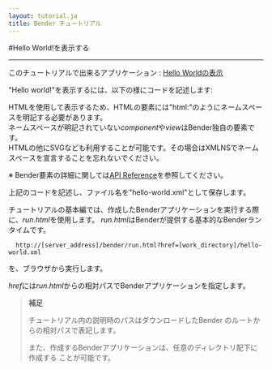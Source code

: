 ```yaml
---
layout: tutorial.ja
title: Bender チュートリアル
---
```

#Hello World!を表示する

-----
このチュートリアルで出来るアプリケーション : [Hello Worldの表示](../../run.html?href=docs/tutorial/hello-world.xml)


"Hello world!"を表示するには、以下の様にコードを記述します:

<blockquote class="code">
</blockquote>
<script src="../../flexo.js">
</script>
<script>
flexo.ez_xhr("hello-world.xml", { responseType: "text" }, function (req) {
  document.querySelector("blockquote").appendChild(flexo.$pre(req.response));
});
</script>

HTMLを使用して表示するため、HTMLの要素には"html:"のようにネームスペースを明記する必要があります。  
ネームスペースが明記されていない*component*や*view*はBender独自の要素です。  
HTMLの他にSVGなども利用することが可能です。その場合はXMLNSでネームスペースを宣言することを忘れないでください。  

※ Bender要素の詳細に関しては[API Reference](../reference/reference.html)を参照してください。

上記のコードを記述し、ファイル名を"hello-world.xml"として保存します。

チュートリアルの基本編では、作成したBenderアプリケーションを実行する際に、*run.html*を使用します。
*run.html*はBenderが提供する基本的なBenderランタイムです。

	  http://[server_address]/bender/run.html?href=[work_directory]/hello-world.xml

を、ブラウザから実行します。

*href*には*run.html*からの相対パスでBenderアプリケーションを指定します。

> __補足__
>
> チュートリアル内の説明時のパスはダウンロードしたBender
> のルートからの相対パスで表記します。
>
> また、作成するBenderアプリケーションは、任意のディレクトリ配下に作成する
> ことが可能です。

